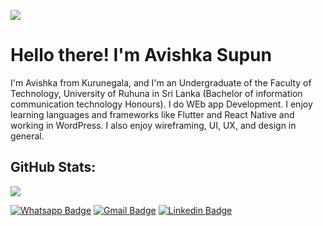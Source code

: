 [![](https://visitcount.itsvg.in/api?id=Achinit99&icon=0&color=0)](https://visitcount.itsvg.in)



# Hello there! I'm Avishka Supun

I'm Avishka from Kurunegala, and I'm an Undergraduate of the Faculty of Technology, University of Ruhuna in Sri Lanka (Bachelor of information communication technology Honours). I do WEb app Development. I enjoy learning languages and frameworks like Flutter and React Native and working in WordPress. I also enjoy wireframing, UI, UX, and design in general.



## GitHub Stats:

![](https://github-profile-summary-cards.vercel.app/api/cards/profile-details?username=Avishkasj&theme=vue)

[![Whatsapp Badge](https://img.shields.io/badge/WhatsApp-075e54?style=flat-square&logo=whatsapp&logoColor=white&link=https://wa.me/+94762697156)](https://wa.me/+94771637551)
[![Gmail Badge](https://img.shields.io/badge/Gmail-db4437?style=flat-square&logo=Gmail&logoColor=white&link=mailto:asupunjayasooriya@gmail.com)](mailto:asupunjayasooriya@gmail.com)
[![Linkedin Badge](https://img.shields.io/badge/LinkedIn-0a66c2?style=flat-square&labelColor=0a66c2&logo=Linkedin&logoColor=white&link=https://www.linkedin.com/in/madushansandaru1/)](https://www.linkedin.com/in/avishka-supun/)


